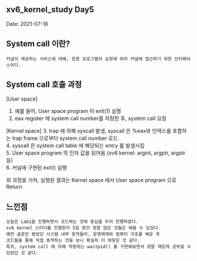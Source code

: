 ## xv6_kernel_study Day5
  
Date: 2021-07-16

## System call 이란? 
	커널이 제공하는 서비스에 대해, 응용 프로그램의 요청에 따라 커널에 접근하기 위한 인터페이스이다.    

## System call 호출 과정   
   	
[User space]
1. 예를 들어, User space program 이 exit(1) 실행   
2. eax register 에 system call number를 저장한 후, system call 요청   
	
[Kernel space]
3. trap 에 의해 syscall 발생, syscall 은 %eax와 인덱스를 포함하는 trap frame 으로부터 system call number 로드  
4. syscall 은 system call table 에 해당되는 entry 를 발생시킴  
5. User space program 의 인자 값을 읽어옴 (xv6 kernel: argint, argptr, argstr 등)    
6. 커널에 구현된 exit() 실행       
	 
   위 과정을 거쳐, 실행된 결과는 Kernel space 에서 User space program 으로 Return    
    

## 느낀점
	오늘은 Lab1을 진행하면서 코드짜는 것에 중심을 두어 진행하였다.   
	xv6 kernel 스터디를 진행한지 5일 동안 정말 많은 것들은 배울 수 있었다.   
	예전 글로만 봤었던 시스템 내부 동작들이, 운영체제와 컴퓨터 구조를 배운 후   
	코드들을 통해 직접 동작하는 것을 보니 확실히 더 와닿은 것 같다.  
	특히, system call 에 의해 작동하는 waitpid() 를 구현해보면서 정말 재밌게 공부할 수 있었던 것 같다.    	
